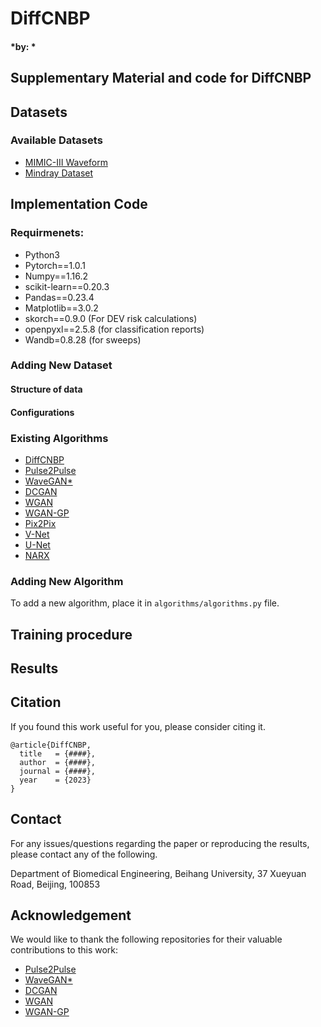 # DiffCNBP
#### *by: *


## Supplementary Material and code for **DiffCNBP**

## Datasets
### Available Datasets
- [MIMIC-III Waveform](https://archive.physionet.org/physiobank/database/mimic3wdb/)
- [Mindray Dataset]()

## Implementation Code
### Requirmenets:
- Python3
- Pytorch==1.0.1
- Numpy==1.16.2
- scikit-learn==0.20.3
- Pandas==0.23.4
- Matplotlib==3.0.2
- skorch==0.9.0 (For DEV risk calculations)
- openpyxl==2.5.8 (for classification reports)
- Wandb=0.8.28 (for sweeps)

### Adding New Dataset
#### Structure of data

#### Configurations


### Existing Algorithms
- [DiffCNBP]()
- [Pulse2Pulse](https://pubmed.ncbi.nlm.nih.gov/34753975/)
- [WaveGAN*](https://pubmed.ncbi.nlm.nih.gov/34753975/)
- [DCGAN](https://pytorch.org/tutorials/beginner/dcgan_faces_tutorial.html)
- [WGAN](https://github.com/Yangyangii/GAN-Tutorial)
- [WGAN-GP](https://github.com/mcclow12/wgan-gp-pytorch)
- [Pix2Pix](https://arxiv.org/abs/1611.07004)
- [V-Net](https://www.nature.com/articles/s41598-021-94913-y)
- [U-Net](https://github.com/inventec-ai-center/bp-benchmark/tree/main)
- [NARX](https://ieeexplore.ieee.org/document/9336230)

### Adding New Algorithm
To add a new algorithm, place it in `algorithms/algorithms.py` file.

## Training procedure


## Results

## Citation
If you found this work useful for you, please consider citing it.
```
@article{DiffCNBP,
  title   = {####},
  author  = {####},
  journal = {####},
  year    = {2023}
}
```

## Contact
For any issues/questions regarding the paper or reproducing the results, please contact any of the following.

Department of Biomedical Engineering, Beihang University, 
37 Xueyuan Road, Beijing, 100853

## Acknowledgement
We would like to thank the following repositories for their valuable contributions to this work:
- [Pulse2Pulse](https://github.com/vlbthambawita/Pulse2Pulse)
- [WaveGAN*](https://github.com/mazzzystar/WaveGAN-pytorch)
- [DCGAN](https://pytorch.org/tutorials/beginner/dcgan_faces_tutorial.html)
- [WGAN](https://github.com/Yangyangii/GAN-Tutorial)
- [WGAN-GP](https://github.com/mcclow12/wgan-gp-pytorch)